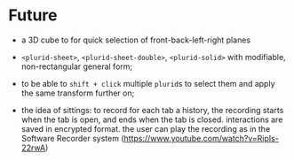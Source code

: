 <link rel="stylesheet" type="text/css" href="style.css">

# Future


+ a 3D cube to for quick selection of front-back-left-right planes

+ `<plurid-sheet>`, `<plurid-sheet-double>`, `<plurid-solid>` with modifiable, non-rectangular general form;

+ to be able to `shift + click` multiple `plurid`s to select them and apply the same transform further on;

+ the idea of sittings: to record for each tab a history, the recording starts when the tab is open, and ends when the tab is closed. interactions are saved in encrypted format. the user can play the recording as in the Software Recorder system (https://www.youtube.com/watch?v=RipIs-22rwA)
